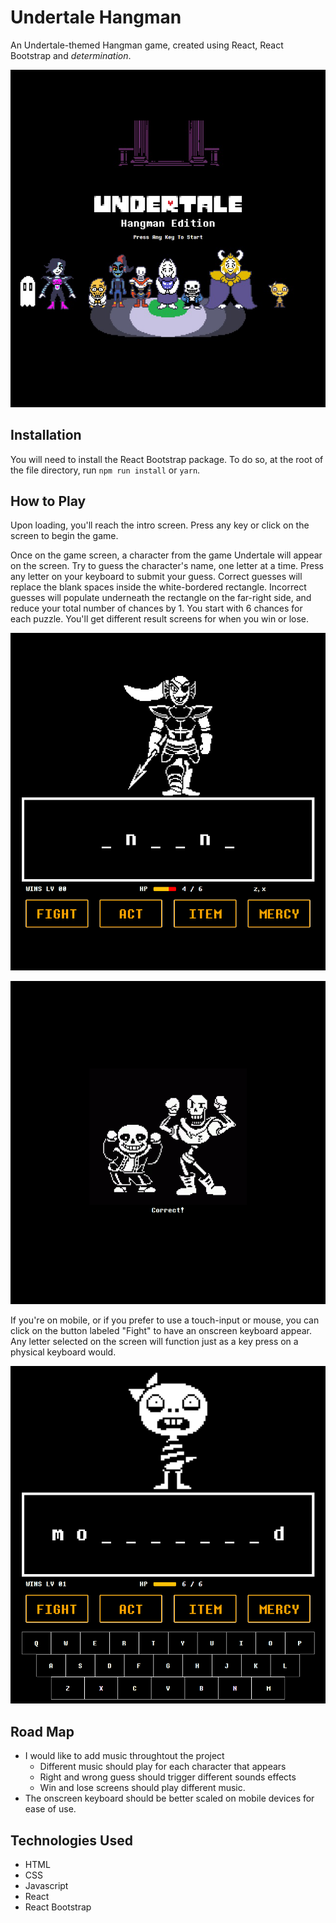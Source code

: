 # Undertale Hangman

An Undertale-themed Hangman game, created using React, React Bootstrap and _determination_. 

![Intro Image](/images/readme-intro.png)

## Installation

You will need to install the React Bootstrap package. To do so, at the root of the file directory, run `npm run install` or `yarn`.

## How to Play

Upon loading, you'll reach the intro screen. Press any key or click on the screen to begin the game.

Once on the game screen, a character from the game Undertale will appear on the screen. Try to guess the character's name, one letter at a time. Press any letter on your keyboard to submit your guess. Correct guesses will replace the blank spaces inside the white-bordered rectangle. Incorrect guesses will populate underneath the rectangle on the far-right side, and reduce your total number of chances by 1. You start with 6 chances for each puzzle. You'll get different result screens for when you win or lose.

![Game Image](/images/readme-explain.png)

![Result Image](/images/readme-win.png)

If you're on mobile, or if you prefer to use a touch-input or mouse, you can click on the button labeled "Fight" to have an onscreen keyboard appear. Any letter selected on the screen will function just as a key press on a physical keyboard would.

![Keyboard Image](/images/readme-keyboard.png)

## Road Map

* I would like to add music throughtout the project
    * Different music should play for each character that appears
    * Right and wrong guess should trigger different sounds effects
    * Win and lose screens should play different music.
* The onscreen keyboard should be better scaled on mobile devices for ease of use.

## Technologies Used

* HTML
* CSS
* Javascript
* React
* React Bootstrap


